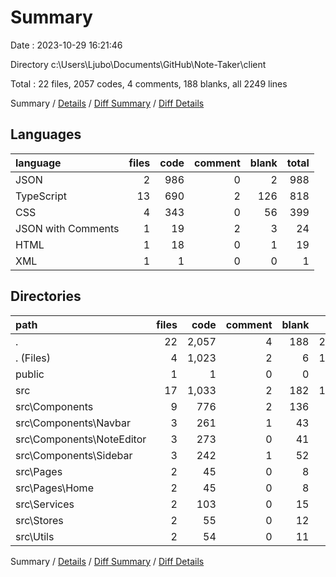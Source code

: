 # Summary

Date : 2023-10-29 16:21:46

Directory c:\\Users\\Ljubo\\Documents\\GitHub\\Note-Taker\\client

Total : 22 files,  2057 codes, 4 comments, 188 blanks, all 2249 lines

Summary / [Details](details.md) / [Diff Summary](diff.md) / [Diff Details](diff-details.md)

## Languages
| language | files | code | comment | blank | total |
| :--- | ---: | ---: | ---: | ---: | ---: |
| JSON | 2 | 986 | 0 | 2 | 988 |
| TypeScript | 13 | 690 | 2 | 126 | 818 |
| CSS | 4 | 343 | 0 | 56 | 399 |
| JSON with Comments | 1 | 19 | 2 | 3 | 24 |
| HTML | 1 | 18 | 0 | 1 | 19 |
| XML | 1 | 1 | 0 | 0 | 1 |

## Directories
| path | files | code | comment | blank | total |
| :--- | ---: | ---: | ---: | ---: | ---: |
| . | 22 | 2,057 | 4 | 188 | 2,249 |
| . (Files) | 4 | 1,023 | 2 | 6 | 1,031 |
| public | 1 | 1 | 0 | 0 | 1 |
| src | 17 | 1,033 | 2 | 182 | 1,217 |
| src\\Components | 9 | 776 | 2 | 136 | 914 |
| src\\Components\\Navbar | 3 | 261 | 1 | 43 | 305 |
| src\\Components\\NoteEditor | 3 | 273 | 0 | 41 | 314 |
| src\\Components\\Sidebar | 3 | 242 | 1 | 52 | 295 |
| src\\Pages | 2 | 45 | 0 | 8 | 53 |
| src\\Pages\\Home | 2 | 45 | 0 | 8 | 53 |
| src\\Services | 2 | 103 | 0 | 15 | 118 |
| src\\Stores | 2 | 55 | 0 | 12 | 67 |
| src\\Utils | 2 | 54 | 0 | 11 | 65 |

Summary / [Details](details.md) / [Diff Summary](diff.md) / [Diff Details](diff-details.md)